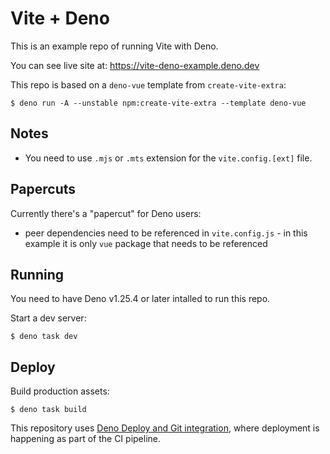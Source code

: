 # Vite + Deno

This is an example repo of running Vite with Deno.

You can see live site at: https://vite-deno-example.deno.dev

This repo is based on a `deno-vue` template from `create-vite-extra`:

```
$ deno run -A --unstable npm:create-vite-extra --template deno-vue
```

## Notes

- You need to use `.mjs` or `.mts` extension for the `vite.config.[ext]` file.

## Papercuts

Currently there's a "papercut" for Deno users:

- peer dependencies need to be referenced in `vite.config.js` - in this example
  it is only `vue` package that needs to be referenced

## Running

You need to have Deno v1.25.4 or later intalled to run this repo.

Start a dev server:

```
$ deno task dev
```

## Deploy

Build production assets:

```
$ deno task build
```

This repository uses
[Deno Deploy and Git integration](https://deno.com/deploy/docs/projects#git-integration),
where deployment is happening as part of the CI pipeline.
